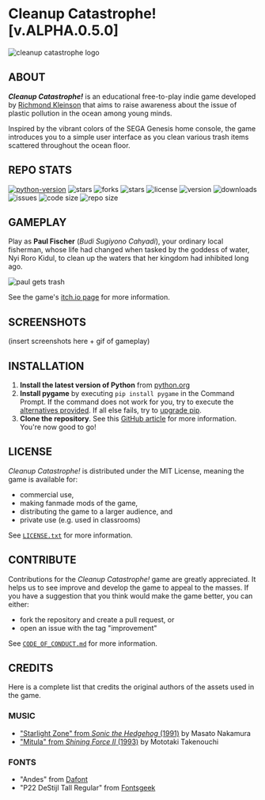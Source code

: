 # Cleanup Catastrophe! [v.ALPHA.0.5.0]
![cleanup catastrophe logo](https://img.itch.zone/aW1nLzExNjQ2ODU3LnBuZw==/original/ji2Lnz.png)

## ABOUT
**_Cleanup Catastrophe!_**  is an educational free-to-play indie game developed by [Richmond Kleinson](https://richkdev.itch.io) that aims to raise awareness about the issue of plastic pollution in the ocean among young minds.

Inspired by the vibrant colors of the SEGA Genesis home console, the game introduces you to a simple user interface as you clean various trash items scattered throughout the ocean floor.

## REPO STATS
[![python-version](https://img.shields.io/badge/python-3.11-blue.svg)](https://python.org/downloads/release/python-3112)
![stars](https://img.shields.io/github/stars/richkdev/cleanup-catastrophe)
![forks](https://img.shields.io/github/forks/richkdev/cleanup-catastrophe)
![stars](https://img.shields.io/github/stars/richkdev/cleanup-catastrophe)
![license](https://img.shields.io/github/license/richkdev/cleanup-catastrophe)
![version](https://img.shields.io/github/release/richkdev/cleanup-catastrophe)
![downloads](https://img.shields.io/github/downloads/richkdev/cleanup-catastrophe/latest/total)
![issues](https://img.shields.io/github/issues/richkdev/cleanup-catastrophe)
![code size](https://img.shields.io/github/languages/code-size/richkdev/cleanup-catastrophe)
![repo size](https://img.shields.io/github/repo-size/richkdev/cleanup-catastrophe)

## GAMEPLAY
Play as **Paul Fischer** (_Budi Sugiyono Cahyadi_), your ordinary local fisherman, whose life had changed when tasked by the goddess of water, Nyi Roro Kidul, to clean up the waters that her kingdom had inhibited long ago.

![paul gets trash](https://img.itch.zone/aW1nLzExNjU3OTczLnBuZw==/original/jNcFPb.png)

See the game's [itch.io page](https://richkdev.itch.io/cleanup-catastrophe) for more information.

## SCREENSHOTS
(insert screenshots here + gif of gameplay)

## INSTALLATION
1.  **Install the latest version of Python** from [python.org](https://www.python.org/downloads)
2.  **Install pygame** by executing ``pip install pygame`` in the Command Prompt. If the command does not work for you, try to execute the [alternatives provided](https://www.pygame.org/wiki/GettingStarted). If all else fails, try to [upgrade pip](https://pip.pypa.io/en/stable/installation/#upgrading-pip).
3.  **Clone the repository**. See this [GitHub article](https://docs.github.com/en/repositories/creating-and-managing-repositories/cloning-a-repository) for more information. You're now good to go!

## LICENSE
_Cleanup Catastrophe!_ is distributed under the MIT License, meaning the game is available for:
- commercial use,
- making fanmade mods of the game,
- distributing the game to a larger audience, and
- private use (e.g. used in classrooms)

See [``LICENSE.txt``](https://github.com/richkdev/cleanup-catastrophe/blob/f0fc7395761dbb8b380c6c47c284c66016e03edf/LICENSE) for more information.

## CONTRIBUTE
Contributions for the _Cleanup Catastrophe!_ game are greatly appreciated. It helps us to see improve and develop the game to appeal to the masses. If you have a suggestion that you think would make the game better, you can either:
- fork the repository and create a pull request, or
- open an issue with the tag "improvement"

See [``CODE_OF_CONDUCT.md``](https://github.com/richkdev/cleanup-catastrophe/blob/f0fc7395761dbb8b380c6c47c284c66016e03edf/CODE_OF_CONDUCT.md) for more information.

## CREDITS
Here is a complete list that credits the original authors of the assets used in the game.

### MUSIC
- ["Starlight Zone" from _Sonic the Hedgehog_ (1991)](https://www.youtube.com/watch?v=0rwH_2Desp0) by Masato Nakamura
- ["Mitula" from _Shining Force II_ (1993)](https://www.youtube.com/watch?v=xDfPFoYlFMY) by Mototaki Takenouchi

### FONTS
- "Andes" from [Dafont](https://www.dafont.com/andes.font)
- "P22 DeStijl Tall Regular" from [Fontsgeek](https://fontsgeek.com/fonts/P22-DeStijl-Tall-Regular)
